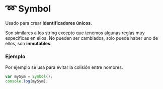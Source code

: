 # ➿ Symbol

Usado para crear **identificadores únicos**.

Son similares a los string excepto que tenemos algunas reglas muy especificas en ellos. No pueden ser cambiados, solo puede haber uno de ellos, son **inmutables**.

### Ejemplo

Por ejemplo se usa para evitar la colisión entre nombres.

```javascript
var mySym = Symbol();
console.log(mySym); 
```

